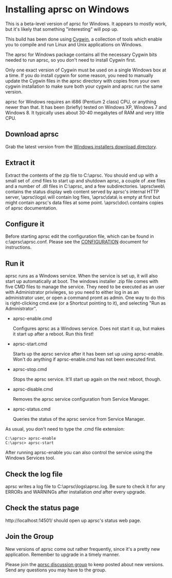 
Installing aprsc on Windows
===========================

This is a beta-level version of aprsc for Windows.  It appears to mostly
work, but it's likely that something "interesting" will pop up.

This build has been done using [Cygwin][cygwin], a collection of tools
which enable you to compile and run Linux and Unix applications on Windows.

The aprsc for Windows package contains all the necessary Cygwin bits needed
to run aprsc, so you don't need to install Cygwin first.

Only one exact version of Cygwin must be used on a single Windows box at a
time.  If you do install cygwin for some reason, you need to manually update
the Cygwin files in the aprsc directory with copies from your own cygwin
installation to make sure both your cygwin and aprsc run the same version.

aprsc for Windows requires an i686 (Pentium 2 class) CPU, or anything newer
than that.  It has been (briefly) tested on Windows XP, Windows 7 and
Windows 8.  It typically uses about 30-40 megabytes of RAM and very little
CPU.

[cygwin]: http://www.cygwin.com/


Download aprsc
-----------------

Grab the latest version from the [Windows installers download
directory][downloads].

[downloads]: http://he.fi/aprsc/down/win/


Extract it
-------------

Extract the contents of the zip file to C:\aprsc\.  You should end up with
a small set of .cmd files to start up and shutdown aprsc, a couple of .exe
files and a number of .dll files in C:\aprsc\, and a few subdirectories.
\aprsc\web\ contains the status display web content served by aprsc's
internal HTTP server, \aprsc\logs\ will contain log files, \aprsc\data\ is
empty at first but might contain aprsc's data files at some point.
\aprsc\doc\ contains copies of aprsc documentation.


Configure it
---------------

Before starting aprsc edit the configuration file, which can be found in
c:\aprsc\aprsc.conf.  Please see the [CONFIGURATION](CONFIGURATION.html)
document for instructions.


Run it
---------

aprsc runs as a Windows service.  When the service is set up, it will also
start up automatically at boot.  The windows installer .zip file comes with
five CMD files to manage the service.  They need to be executed as an user
with Administrator privileges, so you need to either log in as an
administrator user, or open a command promt as admin.  One way to do this is
right-clicking cmd.exe (or a Shortcut pointing to it), and selecting "Run as
Administrator".


*   aprsc-enable.cmd

    Configures aprsc as a Windows service. Does not start it up, but makes
    it start up after a reboot.  Run this first!

*   aprsc-start.cmd

    Starts up the aprsc service after it has been set up using aprsc-enable.
    Won't do anything if aprsc-enable.cmd has not been executed first.

*   aprsc-stop.cmd

    Stops the aprsc service. It'll start up again on the next reboot,
    though.

*   aprsc-disable.cmd

    Removes the aprsc service configuration from Service Manager.

*   aprsc-status.cmd

    Queries the status of the aprsc service from Service Manager.


As usual, you don't need to type the .cmd file extension:

    C:\aprsc> aprsc-enable
    C:\aprsc> aprsc-start


After running aprsc-enable you can also control the service using the Windows
Services tool.


Check the log file
---------------------

aprsc writes a log file to C:\aprsc\logs\aprsc.log.  Be sure to check it for
any ERRORs and WARNINGs after installation *and* after every upgrade.


Check the status page
------------------------

http://localhost:14501/ should open up aprsc's status web page.


Join the Group
-----------------

New versions of aprsc come out rather frequently, since it's a pretty new
application.  Remember to upgrade in a timely manner.

Please join the [aprsc discussion group][group] to keep posted about new
versions.  Send any questions you may have to the group.

[group]: https://groups.google.com/forum/#!forum/aprsc


